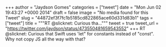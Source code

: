 
+++
author = "Jaydson Gomes"
categories = ["tweet"]
date = "Mon Jun 02 19:43:27 +0000 2014"
draft = false
image = "No media found for this Tweet"
slug = "44872ef3f7fc1b5185cd822865ace60d331d83b1"
tags = ["tweet"]
title = """RT @slicknet: Curious tha..."""
tweet = true
tweet_url = "https://twitter.com/jaydson/status/473550481659543552"
+++
RT @slicknet: Curious that Swift uses 'let" for constants instead of "const". Why not copy JS all the way with that?
